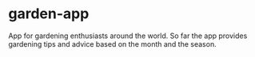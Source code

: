 # garden-app
App for gardening enthusiasts around the world. So far the app provides gardening tips and advice based on the month and the season.
